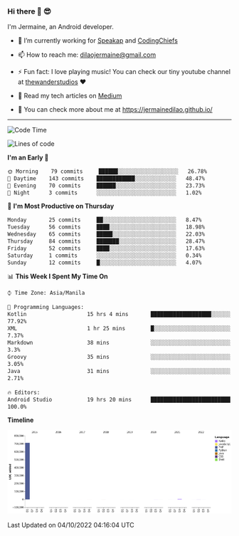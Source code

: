 ### Hi there 👋 😎
I'm Jermaine, an Android developer.

- 🔭 I’m currently working for [Speakap](https://www.speakap.com/) and [CodingChiefs](https://codingchiefs.com/en/)

- 📫 How to reach me: dilaojermaine@gmail.com

- ⚡ Fun fact: I love playing music! You can check our tiny youtube channel at [thewanderstudios](https://www.youtube.com/thewanderstudios) ♥️

- 📖 Read my tech articles on [Medium](https://jermainedilao.medium.com/)

- 👀 You can check more about me at https://jermainedilao.github.io/

<!--
**jermainedilao/jermainedilao** is a ✨ _special_ ✨ repository because its `README.md` (this file) appears on your GitHub profile.

Here are some ideas to get you started:

- 🔭 I’m currently working on ...
- 🌱 I’m currently learning ...
- 👯 I’m looking to collaborate on ...
- 🤔 I’m looking for help with ...
- 💬 Ask me about ...
- 📫 How to reach me: ...
- 😄 Pronouns: ...
- ⚡ Fun fact: ...
-->

-------

<!--START_SECTION:waka-->
![Code Time](http://img.shields.io/badge/Code%20Time-28%20hrs%2043%20mins-blue)

![Lines of code](https://img.shields.io/badge/From%20Hello%20World%20I%27ve%20Written-723%20Thousand%20lines%20of%20code-blue)

**I'm an Early 🐤** 

```text
🌞 Morning    79 commits     ██████░░░░░░░░░░░░░░░░░░░   26.78% 
🌆 Daytime    143 commits    ████████████░░░░░░░░░░░░░   48.47% 
🌃 Evening    70 commits     ██████░░░░░░░░░░░░░░░░░░░   23.73% 
🌙 Night      3 commits      ░░░░░░░░░░░░░░░░░░░░░░░░░   1.02%

```
📅 **I'm Most Productive on Thursday** 

```text
Monday       25 commits     ██░░░░░░░░░░░░░░░░░░░░░░░   8.47% 
Tuesday      56 commits     ████░░░░░░░░░░░░░░░░░░░░░   18.98% 
Wednesday    65 commits     █████░░░░░░░░░░░░░░░░░░░░   22.03% 
Thursday     84 commits     ███████░░░░░░░░░░░░░░░░░░   28.47% 
Friday       52 commits     ████░░░░░░░░░░░░░░░░░░░░░   17.63% 
Saturday     1 commits      ░░░░░░░░░░░░░░░░░░░░░░░░░   0.34% 
Sunday       12 commits     █░░░░░░░░░░░░░░░░░░░░░░░░   4.07%

```


📊 **This Week I Spent My Time On** 

```text
⌚︎ Time Zone: Asia/Manila

💬 Programming Languages: 
Kotlin                   15 hrs 4 mins       ███████████████████░░░░░░   77.92% 
XML                      1 hr 25 mins        █░░░░░░░░░░░░░░░░░░░░░░░░   7.37% 
Markdown                 38 mins             ░░░░░░░░░░░░░░░░░░░░░░░░░   3.3% 
Groovy                   35 mins             ░░░░░░░░░░░░░░░░░░░░░░░░░   3.05% 
Java                     31 mins             ░░░░░░░░░░░░░░░░░░░░░░░░░   2.71%

🔥 Editors: 
Android Studio           19 hrs 20 mins      █████████████████████████   100.0%

```

**Timeline**

![Chart not found](https://raw.githubusercontent.com/jermainedilao/jermainedilao/main/charts/bar_graph.png) 


 Last Updated on 04/10/2022 04:16:04 UTC
<!--END_SECTION:waka-->
